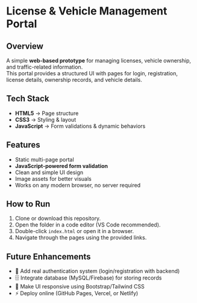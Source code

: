 #  License & Vehicle Management Portal  

##  Overview  
A simple **web-based prototype** for managing licenses, vehicle ownership, and traffic-related information.  
This portal provides a structured UI with pages for login, registration, license details, ownership records, and vehicle details.  

## Tech Stack  
- **HTML5** → Page structure  
- **CSS3** → Styling & layout  
- **JavaScript** → Form validations & dynamic behaviors  

##  Features  
-  Static multi-page portal  
-  **JavaScript-powered form validation**  
-  Clean and simple UI design  
-  Image assets for better visuals  
-  Works on any modern browser, no server required  

##  How to Run  
1. Clone or download this repository.  
2. Open the folder in a code editor (VS Code recommended).  
3. Double-click `index.html` or open it in a browser.  
4. Navigate through the pages using the provided links.  

## Future Enhancements  
- 🔑 Add real authentication system (login/registration with backend)  
- 🗄️ Integrate database (MySQL/Firebase) for storing records  
- 📱 Make UI responsive using Bootstrap/Tailwind CSS  
- ⚡ Deploy online (GitHub Pages, Vercel, or Netlify)  

